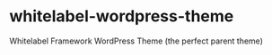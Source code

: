 whitelabel-wordpress-theme
==========================

Whitelabel Framework WordPress Theme (the perfect parent theme)